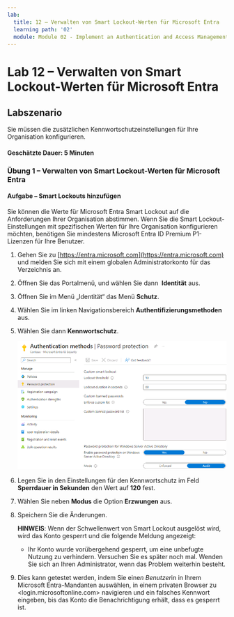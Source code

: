 ```yaml
---
lab:
  title: 12 – Verwalten von Smart Lockout-Werten für Microsoft Entra
  learning path: '02'
  module: Module 02 - Implement an Authentication and Access Management Solution
---
```


# Lab 12 – Verwalten von Smart Lockout-Werten für Microsoft Entra

## Labszenario

Sie müssen die zusätzlichen Kennwortschutzeinstellungen für Ihre Organisation konfigurieren.

#### Geschätzte Dauer: 5 Minuten

### Übung 1 – Verwalten von Smart Lockout-Werten für Microsoft Entra

#### Aufgabe – Smart Lockouts hinzufügen

Sie können die Werte für Microsoft Entra Smart Lockout auf die Anforderungen Ihrer Organisation abstimmen. Wenn Sie die Smart Lockout-Einstellungen mit spezifischen Werten für Ihre Organisation konfigurieren möchten, benötigen Sie mindestens Microsoft Entra ID Premium P1-Lizenzen für Ihre Benutzer.

1. Gehen Sie zu [https://entra.microsoft.com](https://entra.microsoft.com) und melden Sie sich mit einem globalen Administratorkonto für das Verzeichnis an.

2. Öffnen Sie das Portalmenü, und wählen Sie dann  **Identität** aus.

3. Öffnen Sie im Menü „Identität“ das Menü **Schutz**.

4. Wählen Sie im linken Navigationsbereich **Authentifizierungsmethoden** aus.

5. Wählen Sie dann **Kennwortschutz**.

    ![Screenshot der Seite „Authentifizierungsmethoden“ jeweils mit hervorgehobener Auswahl für das Navigieren zur Kennwortauthentifizierung](./media/lp2-mod3-browse-to-password-protection.png)

6. Legen Sie in den Einstellungen für den Kennwortschutz im Feld **Sperrdauer in Sekunden** den Wert auf **120** fest.

7. Wählen Sie neben **Modus** die Option **Erzwungen** aus.

8. Speichern Sie die Änderungen.

    **HINWEIS**: Wenn der Schwellenwert von Smart Lockout ausgelöst wird, wird das Konto gesperrt und die folgende Meldung angezeigt:
    - Ihr Konto wurde vorübergehend gesperrt, um eine unbefugte Nutzung zu verhindern. Versuchen Sie es später noch mal. Wenden Sie sich an Ihren Administrator, wenn das Problem weiterhin besteht.

9. Dies kann getestet werden, indem Sie eine*n Benutzer*in in Ihrem Microsoft Entra-Mandanten auswählen, in einem privaten Browser zu <login.microsoftonline.com> navigieren und ein falsches Kennwort eingeben, bis das Konto die Benachrichtigung erhält, dass es gesperrt ist.
